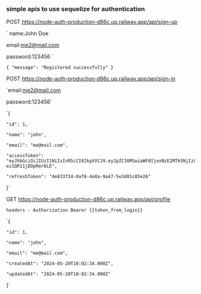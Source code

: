 ### simple apis to use sequelize for authentication ###

POST https://node-auth-production-d86c.up.railway.app/api/sign-up

`
name:John  Doe

email:me2@mail.com

password:123456
`

`{
    "message": "Registered successfully"
}`

POST https://node-auth-production-d86c.up.railway.app/api/sign-in

`email:me2@mail.com

password:123456`

`{
    
    "id": 1,

    "name": "john",

    "email": "me@mail.com",

    "accessToken": "eyJhbGciOiJIUzI1NiIsInR5cCI6IkpXVCJ9.eyJpZCI6MSwiaWF0IjoxNzE2MTk5NjIzLCJleHAiOjM2MDAwMDAwMDAxNzE2MjAwMDAwfQ.x5UnA236mIkAkm3JbujTMi6kp-ez1QR11jDDpRmrDLE",

    "refreshToken": "4e833f24-0af8-4e8a-9a47-5e3d01c85e26"
    
}`

GET https://node-auth-production-d86c.up.railway.app/api/profile

`
headers - Authorization Bearer {{token_from_login}}
`

`{
    
    "id": 1,

    "name": "john",

    "email": "me@mail.com",

    "createdAt": "2024-05-20T10:02:34.000Z",

    "updatedAt": "2024-05-20T10:02:34.000Z"

}`

